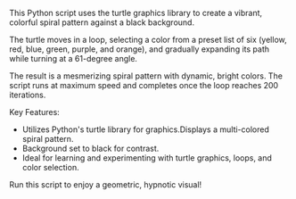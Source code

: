 This Python script uses the turtle graphics library to create a vibrant, colorful spiral pattern against a black background. 

The turtle moves in a loop, selecting a color from a preset list of six (yellow, red, blue, green, purple, and orange), and gradually expanding its path while turning at a 61-degree angle. 

The result is a mesmerizing spiral pattern with dynamic, bright colors. The script runs at maximum speed and completes once the loop reaches 200 iterations.

Key Features:
*  Utilizes Python's turtle library for graphics.Displays a multi-colored spiral pattern.
*  Background set to black for contrast.
*  Ideal for learning and experimenting with turtle graphics, loops, and color selection.

Run this script to enjoy a geometric, hypnotic visual!
